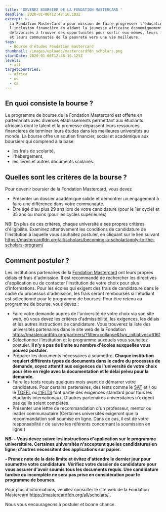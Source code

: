 ```yaml
---
title: 'DEVENEZ BOURSIER DE LA FONDATION MASTERCARD '
deadline: 2020-01-06T12:48:16.103Z
excerpt: >-
  La Fondation MasterCard a pour mission de faire progresser l'éducation et
  l'inclusion financière en aidant la jeunesse africaine économiquement
  défavorisés à trouver des opportunités pour sortir eux-mêmes, leurs familles
  et leurs communautés de la pauvreté vers une vie meilleure.
tags:
  - Bourse d'études Fondation mastercard
thumbnail: /images/uploads/mastercardfdn_scholars.png
startDate: 2020-01-06T12:48:16.125Z
levels:
  - all
targetCountries:
  - africa
  - us
  - ca
---
```

## En quoi consiste la bourse ?

Le programme de bourse de la Fondation Mastercard est offerte en partenariats avec diverses établissements permettant aux étudiants africains dont le talent et la promesse dépassent leurs ressources financières de terminer leurs études dans les meilleures universités au monde. La bourse offre un soutien financier, social et académique aux boursiers qui comprend à la base:

* les frais de scolarité, 
* l'hébergement, 
* les livres et autres documents scolaires. 

## Quelles sont les critères de la bourse ?

Pour devenir boursier de la Fondation Mastercard, vous devez 

* Présenter un dossier académique solide et démontrer un engagement à faire une différence dans votre communauté.
* Être âgé d'au plus 29 ans lors de votre candidature (pour le 1er cycle) et 35 ans ou moins (pour les cycles supérieures)

NB: En plus de ces critères, chaque université a ses propres critères d'éligibilité. Examinez attentivement les conditions de candidature de l'institution à laquelle vous souhaitez postuler, en cliquant sur le lien suivant <https://mastercardfdn.org/all/scholars/becoming-a-scholar/apply-to-the-scholars-program/>

## Comment postuler ?

Les institutions partenaires de la [Fondation Mastercard](https://mastercardfdn.org/foundation/) ont leurs propres délais et frais d'admission. Il est recommandé de rechercher les directives d'application ou de contacter l'institution de votre choix pour plus d'informations. Pour les écoles qui exigent des frais de candidature dans le cadre du processus d'admission, les frais seront remboursés si l'étudiant est sélectionné pour le programme de bourses. Pour être retenu au programme de bourse, vous devez :  

* Faire votre demande auprès de l'université de votre choix via son site web, où vous devez les critères d'admissibilité, les exigences, les délais et les autres instructions de candidature. Vous trouverez la liste des universités partenaires dans le site web de la Fondation <https://mastercardfdn.org/partners/?filter=collapse&fwp_initiatives=6161>
* Sélectionner l'institution et le programme auxquels vous souhaitez postuler. **Il n'y a pas de limite au nombre d'écoles auxquelles vous pouvez postuler.**
* Préparer les documents nécessaires à soumettre. **Chaque institution requiert différents types de documents dans le cadre du processus de demande, soyez attentif aux exigences de l'université de votre choix pour être en règle avec la documentation et le délai prévu pour la demande.**
* Faire les tests requis quelques mois avant de démarrer votre candidature. Pour certains partenaires, des tests comme le  [SAT](https://collegereadiness.collegeboard.org/sat/inside-the-test)  et / ou le  [TOEFL](https://www.ets.org/toefl)  ou[ l'IELTS](https://www.ielts.org/)  font partie des exigences standard pour tous les étudiants internationaux. D'autres partenaires universitaires n'exigent pas qu'ils soient complétés.
* Présenter une lettre de recommandation d'un professeur, mentor ou leader communautaire (Certaines universités exigeront que la recommandation soit soumise en ligne. Dans ce cas, il est de votre responsabilité r de suivre les référents concernant la soumission en ligne.)

**NB: - Vous devez suivre les instructions d'application sur le programme universitaire. Certaines universités n'acceptent que les candidatures en ligne; d'autres nécessitent des applications sur papier.**

**\- Prenez note de la date limite et évitez d'attendre le dernier jour pour soumettre votre candidature. Vérifiez votre dossier de candidature pour vous assurer d'avoir soumis tous les documents requis. Une candidature tardive ou incomplète ne sera pas prise en considération pour le programme de bourses.** 

Pour plus d'informations, veuillez consulter le site web de la Fondation Mastercard <https://mastercardfdn.org/all/scholars/> .

Nous vous encourageons à postuler et bonne chance.
